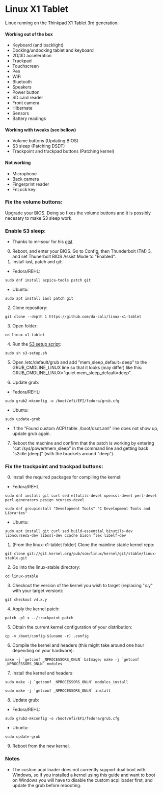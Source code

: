 # Linux X1 Tablet

Linux running on the Thinkpad X1 Tablet 3rd generation.

#### Working out of the box

* Keyboard (and backlight)
* Docking/undocking tablet and keyboard
* 2D/3D acceleration
* Trackpad
* Touchscreen
* Pen
* WiFi
* Bluetooth
* Speakers
* Power button
* SD card reader
* Front camera
* Hibernate
* Sensors
* Battery readings

#### Working with tweaks (see bellow)

* Volume buttons (Updating BIOS)
* S3 sleep (Patching DSDT)
* Trackpoint and trackpad buttons (Patching kernel)

#### Not working

* Microphone
* Back camera
* Fingerprint reader
* FnLock key

### Fix the volume buttons:

Upgrade your BIOS. Doing so fixes the volume buttons and it is possibly necesary to make S3 sleep work.

### Enable S3 sleep:

* Thanks to mr-sour for his [gist](https://gist.github.com/mr-sour/e6e4f462dff2334aad84b6edd5181c09)

0. Reboot, and enter your BIOS. Go to Config, then Thunderbolt (TM) 3, and set Thunerbolt BIOS Assist Mode to "Enabled".
1. Install iasl, patch and git:
  * Fedora/REHL:
  ```
  sudo dnf install acpica-tools patch git
  ```
  * Ubuntu:
  ```
  sudo apt install iasl patch git
  ```
2. Clone repository:
  ```
  git clone --depth 1 https://github.com/da-cali/linux-x1-tablet
  ```
3. Open folder:
  ```
  cd linux-x1-tablet
  ```
4. Run the [S3 setup script](https://github.com/da-cali/linux-x1-tablet/blob/master/s3-setup.sh):
  ```
  sudo sh s3-setup.sh
  ```
5. Open /etc/default/grub and add "mem_sleep_default=deep" to the GRUB_CMDLINE_LINUX line so that it looks (may differ) like this: GRUB_CMDLINE_LINUX="quiet mem_sleep_default=deep".

6. Update grub:
  * Fedora/REHL: 
  ```
  sudo grub2-mkconfig -o /boot/efi/EFI/fedora/grub.cfg
  ```  
  * Ubuntu:
  ```
  sudo update-grub
  ```
  * If the "Found custom ACPI table: /boot/dsdt.aml" line does not show up, update grub again.

7. Reboot the machine and confirm that the patch is working by entering "cat /sys/power/mem_sleep" in the command line and getting back "s2idle [deep]" (with the brackets around "deep").

### Fix the trackpoint and trackpad buttons:

0. Install the required packages for compiling the kernel:
  * Fedora/REHL
  ```
  sudo dnf install git curl sed elfutils-devel openssl-devel perl-devel perl-generators pesign ncurses-devel
  ```
  ```
  sudo dnf groupinstall "Development Tools" "C Development Tools and Libraries"
  ```
  * Ubuntu:
  ```
  sudo apt install git curl sed build-essential binutils-dev libncurses5-dev libssl-dev ccache bison flex libelf-dev
  ```
1. (From the linux-x1-tablet folder) Clone the mainline stable kernel repo:
  ```
  git clone git://git.kernel.org/pub/scm/linux/kernel/git/stable/linux-stable.git
  ```
2. Go into the linux-stable directory:
  ```
  cd linux-stable
  ```
3. Checkout the version of the kernel you wish to target (replacing "x.y" with your target version):
  ```
  git checkout v4.x.y
  ```
4. Apply the kernel patch:
  ```
  patch -p1 < ../trackpoint.patch
  ```
5. Obtain the current kernel configuration of your distribution:
  ```
  cp -v /boot/config-$(uname -r) .config
  ```
6. Compile the kernel and headers (this might take around one hour depending on your hardware):
  ```
  make -j `getconf _NPROCESSORS_ONLN` bzImage; make -j `getconf _NPROCESSORS_ONLN` modules
  ```
7. Install the kernel and headers:
  ```
  sudo make -j `getconf _NPROCESSORS_ONLN` modules_install
  ```
  ```
  sudo make -j `getconf _NPROCESSORS_ONLN` install
  ```
8. Update grub:
  * Fedora/REHL: 
  ```
  sudo grub2-mkconfig -o /boot/efi/EFI/fedora/grub.cfg
  ```  
  * Ubuntu:
  ```
  sudo update-grub
  ```
9. Reboot from the new kernel.


### Notes

* The custom acpi loader does not currently support dual boot with Windows, so if you installed a kernel using this guide and want to boot on Windows you will have to disable the custom acpi loader first, and update the grub before rebooting.